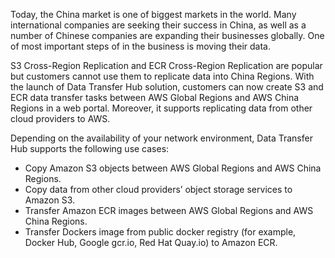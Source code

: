 Today, the China market is one of biggest markets in the world. Many international companies are seeking their success in China, as well as a number of Chinese companies are expanding their businesses globally. One of most important steps of in the business is moving their data. 

S3 Cross-Region Replication and ECR Cross-Region Replication are popular but customers cannot use them to replicate data into China Regions. With the launch of Data Transfer Hub solution, customers can now create S3 and ECR data transfer tasks between AWS Global Regions and AWS China Regions in a web portal. Moreover, it supports replicating data from other cloud providers to AWS.

Depending on the availability of your network environment, Data Transfer Hub supports the following use cases:

* Copy Amazon S3 objects between AWS Global Regions and AWS China Regions. 
* Copy data from other cloud providers’ object storage services to Amazon S3. 
* Transfer Amazon ECR images between AWS Global Regions and AWS China Regions. 
* Transfer Dockers image from public docker registry (for example, Docker Hub, Google gcr.io, Red Hat Quay.io) to Amazon ECR.
